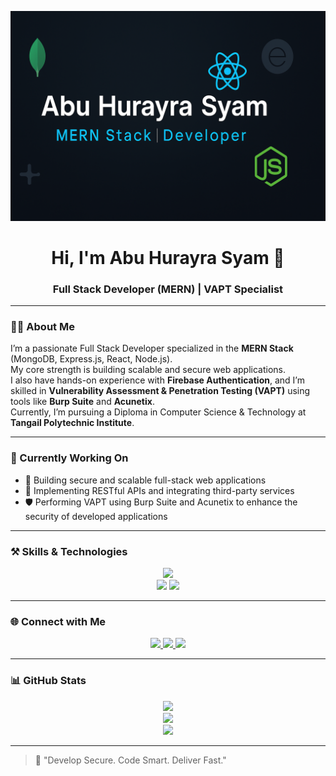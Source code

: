 <!-- Banner -->
<p align="center">
  <img src="https://raw.githubusercontent.com/abuhurayrasyam/abuhurayrasyam/main/banner.png" alt="Banner" />
</p>

<!-- Name and Designation -->
<h1 align="center">Hi, I'm Abu Hurayra Syam 👋</h1>
<h3 align="center">Full Stack Developer (MERN) | VAPT Specialist</h3>

---

### 🧑‍💻 About Me

I’m a passionate Full Stack Developer specialized in the **MERN Stack** (MongoDB, Express.js, React, Node.js).  
My core strength is building scalable and secure web applications.  
I also have hands-on experience with **Firebase Authentication**, and I’m skilled in **Vulnerability Assessment & Penetration Testing (VAPT)** using tools like **Burp Suite** and **Acunetix**.  
Currently, I’m pursuing a Diploma in Computer Science & Technology at **Tangail Polytechnic Institute**.

---

### 🚀 Currently Working On

- 🔨 Building secure and scalable full-stack web applications  
- 🧩 Implementing RESTful APIs and integrating third-party services
- 🛡️ Performing VAPT using Burp Suite and Acunetix to enhance the security of developed applications  

---

### ⚒️ Skills & Technologies

<p align="center">
  <img src="https://skillicons.dev/icons?i=html,css,js,react,nodejs,express,mongodb,firebase,tailwind,bootstrap,git,github,vscode,linux,bash" />
  <br />
  <img src="https://img.shields.io/badge/Burp%20Suite-orange?style=flat-square&logo=data:image/png;base64,iVBORw0KGgoAAAANSUhEUgAAACAAAAAgCAMAAABEpIrGAAAAP1BMVEX///8AAAD+/v4ICAgYGBgZGRno6OjCwsKSkpLR0dFw..." />
  <img src="https://img.shields.io/badge/Acunetix-red?style=flat-square&logo=data:image/png;base64,iVBORw0KGgoAAAANSUhEUgAAACAAAAAgCAMAAABEpIrGAAAAMFBMVEUAAAD///+ZmZmjo6Nubm6qqqr5+fm/v7/Hx8ezs7PZ2dnIyMhJSUm3t7fBwcHS0tLp6emU2pLqAAABWUlEQVR4AdXSMUoDQRCG4U+2VJm8pHd/IyOxW0hZm0svfA9UpEEpJYF5+WfBnh1MZBdYQ6n2cgSAJZAgJ2M6j6zN2CMEy3J2kzH7vSyz7A4Z4UgWvWiYwFHuMAhYxBcKm9hGcRtUIRaHMA0dp3nSwCRaACyPy3O9JmpciMWBBeMVAQu3TnN4ECIKGYWyRT9S04ljn0hUb2abGmF+AC16/WTG3BTAAAAAElFTkSuQmCC" />
</p>

---

### 🌐 Connect with Me

<p align="center">
  <a href="https://www.linkedin.com/in/abuhurayrasyam" target="_blank">
    <img src="https://img.shields.io/badge/Connect on LinkedIn-0077B5?logo=linkedin&style=for-the-badge&logoColor=white" />
  </a>
  <a href="https://x.com/abuhurayrasyam" target="_blank">
    <img src="https://img.shields.io/badge/Follow on X-000000?logo=twitter&style=for-the-badge&logoColor=white" />
  </a>
  <a href="https://abu-hurayra-syam.web.app" target="_blank">
    <img src="https://img.shields.io/badge/Visit Portfolio-1f1f1f?logo=google-chrome&style=for-the-badge&logoColor=white" />
  </a>
</p>

---

### 📊 GitHub Stats

<p align="center">
  <img src="https://github-readme-stats.vercel.app/api?username=abuhurayrasyam&show_icons=true&theme=react&hide_border=true" />
  <br />
  <img src="https://github-readme-streak-stats.herokuapp.com/?user=abuhurayrasyam&theme=react&hide_border=true" />
  <br />
  <img src="https://github-readme-stats.vercel.app/api/top-langs/?username=abuhurayrasyam&layout=compact&theme=react&hide_border=true" />
</p>

---

> 🧠 "Develop Secure. Code Smart. Deliver Fast."
